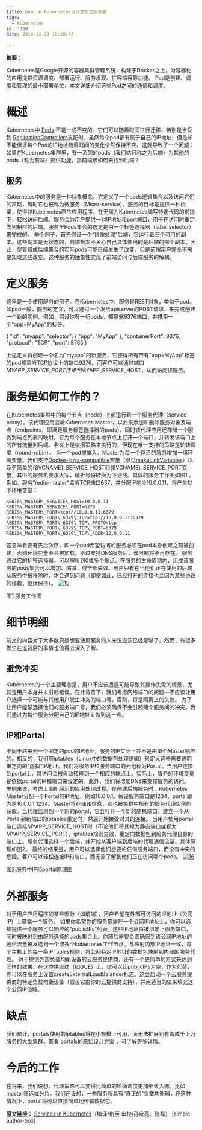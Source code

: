 ```yaml
---
title: Google Kubernetes设计文档之服务篇
tags:
  - Kubernetes
id: '360'
date: 2014-12-23 10:20:47

---
```


**摘要：** 

Kubernetes是Google开源的容器集群管理系统，构建于Docker之上，为容器化的应用提供资源调度、部署运行、服务发现、扩容缩容等功能。 Pod是创建、调度和管理的最小部署单位，本文详细介绍这些Pod之间的通信和调度。

<!-- more -->

**概述**
======

Kubernetes中 [Pods](https://github.com/GoogleCloudPlatform/kubernetes/blob/master/docs/pods.md) 不是一成不变的。它们可以随着时间进行迁移，特别是当受到 [ReplicationControllers](https://github.com/GoogleCloudPlatform/kubernetes/blob/master/docs/replication-controller.md)支配时。虽然每个pod都有属于自己的IP地址，但是却不能保证每个Pod的IP地址随着时间的变化依然保持不变。这就导致了一个问题：如果在Kubernetes集群里，有一系列的pods（我们姑且称之为后端）为其他的pods（称为前端）提供功能，那前端该如何去找到后端？

**服务**
------

Kubernetes中的服务是一种抽象概念，它定义了一个pods逻辑集合以及访问它们的策略，有时它也被称为微服务（Micro-service）。服务的目标是提供一种桥梁，使得非Kubernetes原生应用程序，在无需为Kubernetes编写特定代码的前提下，轻松访问后端。服务会为用户提供一对IP地址和port端口，用于在访问时重定向到相应的后端。服务里Pods集合的选定是由一个标签选择器（label selector）来完成的。 举个例子，首先假设一个“镜像处理”后端，它运行着三个可用的副本。这些副本是无状态的，前端根本不关心自己具体使用的是后端的哪个副本。因此，尽管组成后端集合的实际pods可能已经发生了改变，但是前端用户完全不需要知晓这些改变。这种服务的抽象性实现了前端访问与后端服务的解耦。

**定义服务**
========

这里是一个使用服务的例子。在Kubernetes中，服务是REST对象，类似于pod。如pod一般，服务的定义，可以通过一个发给apiserver的POST请求，来完成创建一个新的实例。例如，假设你有一组pods，都暴露9376端口，并携带一个"app=MyApp"的标签。

{
  "id": "myapp",
  "selector": {
    "app": "MyApp"
  },
  "containerPort": 9376,
  "protocol": "TCP",
  "port": 8765
}

上述定义将创建一个名为"myapp"的新服务，它使得所有带有"app=MyApp"标签的pod都监听TCP协议上的端口9376。而客户可以通过端口$MYAPP\_SERVICE\_PORT连接到$MYAPP\_SERVICE\_HOST，从而访问该服务。

**服务是如何工作的？**
=============

在Kubernetes集群中的每个节点（node）上都运行着一个服务代理（service proxy）。该代理应用监听Kubernetes Master，以此来添加和删除服务对象及端点（endpoints，即满足服务标签选择器的pods），同时该代理应用还存储一个服务到端点列表的映射。它为每个服务在本地节点上打开一个端口，并转发该端口上的所有流量到后端。名义上是依据策略来执行的，但现在唯一支持的策略是轮转调度（round-robin）。 当一个pod被编入，Master为每一个存活的服务增加一组环境变量。我们支持[Docker-links-compatible](https://docs.docker.com/userguide/dockerlinks/)变量（参见[makeLinkVariables](https://github.com/GoogleCloudPlatform/kubernetes/blob/master/pkg/kubelet/envvars/envvars.go#L49)）以及更简单的{SVCNAME}\_SERVICE\_HOST和{SVCNAME}\_SERVICE\_PORT变量，其中的服务名要求大写，破折号将转换为下划线。具体的服务工作图如图1 。例如，服务"redis-master"监听TCP端口637，并分配IP地址10.0.0.11，将产生以下环境变量：

	REDIS\_MASTER\_SERVICE\_HOST=10.0.0.11
	REDIS\_MASTER\_SERVICE\_PORT=6379
	REDIS\_MASTER\_PORT=tcp://10.0.0.11:6379
	REDIS\_MASTER\_PORT\_6379\_TCP=tcp://10.0.0.11:6379
	REDIS\_MASTER\_PORT\_6379\_TCP\_PROTO=tcp
	REDIS\_MASTER\_PORT\_6379\_TCP\_PORT=6379
	REDIS\_MASTER\_PORT\_6379\_TCP\_ADDR=10.0.0.11

这意味着要有先后次序，即一个pod希望访问的服务必须在pod本身创建之前被创建，否则环境变量不会被加载。不过支持DNS服务后，该限制将不再存在。 服务通过它的标签选择器，可以解析到0或多个端点。在服务的生命周期内，组成该服务的pods集合可以增加、缩减，或全部失效。用户只有在当他们正在使用的后端从服务中被移除时，才会遇到问题（即使如此，已经打开的连接也会因为某些协议的缘故，继续保持）。 [![15](http://www.sel.zju.edu.cn/wp-content/uploads/2014/12/15.png)](http://www.sel.zju.edu.cn/wp-content/uploads/2014/12/15.png)

图1.服务工作图

**细节明细**
========

前文的内容对于大多数只是想要使用服务的人来说应该已经足够了。然而，有很多发生在这背后的事情也值得去深入了解。

**避免冲突**
--------

Kubernetes的一个主要理念是，用户不应该遭遇可能导致其操作失败的情景，尤其是用户本身并未引起错误。在此背景下，我们考虑网络端口的问题—不应该让用户选择一个可能与其他用户发生冲突的端口号。否则，将是隔离上的失败。 为了让用户能够选择他们的服务端口号，我们必须确保不会引起两个服务间的冲突。我们通过为每个服务分配自己的IP地址来做到这一点。

**IP和Portal**
-------------

不同于路由到一个固定的pod的IP地址，服务的IP实际上并不是由单个Master响应的。相反的，我们用iptables（Linux中的数据包处理逻辑）来定义这些需要透明重定向的“虚拟”IP地址。我们将服务IP和服务端口的元组称为Portal。当用户连接到portal上，其访问会被自动转移到一个相应的端点上。实际上，服务的环境变量是依据portal的IP和端口来设定的。此外，我们将增加DNS来支撑服务的访问。 举例来说，考虑上图所展示的应用处理过程。在创建后端服务时，Kubernetes Master分配一个Portal的IP地址，例如10.0.0.1。假设服务端口是1234，portal即为是10.0.0.1:1234。Master将存储该信息，它也被集群中所有的服务代理实例所获取。当代理监测到一个新的portal，它会打开一个新的随机端口，建立一个从Portal到新端口的iptables重定向，然后开始接受对其的连接。 当用户使用portal端口连接MYAPP\_SERVICE\_HOST时（不论他们将其视为静态端口或视为MYAPP\_SERVICE\_PORT），iptables规则生效，重定向数据包到服务代理自身的端口上。服务代理选择一个后端，并开始从客户端到后端的代理通信流量。具体原理如图2。 最终的结果是，用户可以选择他们想要的任何服务端口，而没有冲突的危险。客户可以轻松连接IP和端口，而无需了解到他们正在访问哪个pods。 [![16](http://www.sel.zju.edu.cn/wp-content/uploads/2014/12/16.png)](http://www.sel.zju.edu.cn/wp-content/uploads/2014/12/16.png)

图2.服务中IP和portal原理图

**外部服务**
========

对于用户应用程序的某些部分（如前端），用户希望在外部可访问的IP地址（公网IP）上暴露一个服务。 如果你希望你的服务暴露在一个公网IP地址上，你可以选择提供一个服务可以响应的"publicIPs"列表。这些IP地址将被绑定上服务端口，同时被映射到由服务选择的pods集合上。你随后需要负责确保到该公网IP地址的通信流量被发送到一个或多个kubernetes工作节点。与映射内部IP地址一致，每个主机上的每一条IPTables规则，将公网特定IP地址的数据包映射到内部的服务代理。 对于提供外部负载均衡设备的云服务提供商，还有一个更简单的方式来达到同样的效果。在这类供应商（如GCE）上，你可以让publicIPs为空，作为代替，你可以在服务上设置createExternalLoadBalancer标志。这会启动一个云服务提供商的特定负载均衡设备（假设它由你的云提供商支持），并用适当的值来填充这个公网IP值域。

**缺点**
======

我们预计，portals使用的iptables将在小规模上可用，而无法扩展到有着成千上万服务的大型集群。查看 [portals的原始设计方案](https://github.com/GoogleCloudPlatform/kubernetes/issues/1107) ，可了解更多详情。

**今后的工作**
=========

在将来，我们设想，代理策略可以变得比简单的轮循调度更加细致入微，比如master筛选或分片。我们还设想，一些服务将具有“真正的”负载均衡器，在这种情况下，portal将可以直接简单地传输数据包。 

**原文链接：**
[Services in Kubernetes](https://github.com/GoogleCloudPlatform/kubernetes/blob/master/docs/services.md)（编译/仇臣 审校/孙宏亮、张磊） \[simple-author-box\]